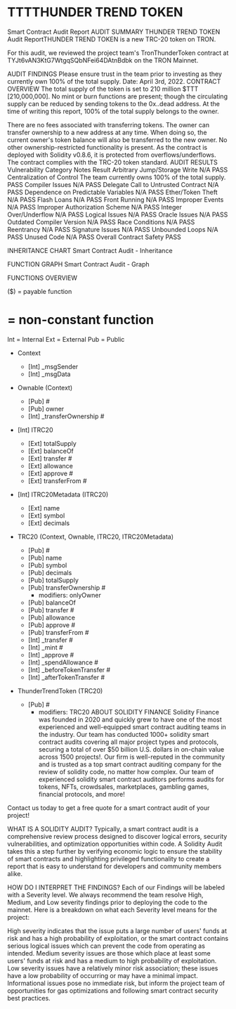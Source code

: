 # TTTTHUNDER TREND TOKEN
Smart Contract Audit Report
AUDIT SUMMARY
THUNDER TREND TOKEN Audit ReportTHUNDER TREND TOKEN is a new TRC-20 token on TRON.

For this audit, we reviewed the project team's TronThunderToken contract at TYJt6vAN3KtG7WtgqSQbNFei64DAtnBdbk on the TRON Mainnet.

AUDIT FINDINGS
Please ensure trust in the team prior to investing as they currently own 100% of the total supply.
Date: April 3rd, 2022.
CONTRACT OVERVIEW
The total supply of the token is set to 210 million $TTT [210,000,000].
No mint or burn functions are present; though the circulating supply can be reduced by sending tokens to the 0x..dead address.
At the time of writing this report, 100% of the total supply belongs to the owner.

There are no fees associated with transferring tokens.
The owner can transfer ownership to a new address at any time. When doing so, the current owner's token balance will also be transferred to the new owner.
No other ownership-restricted functionality is present.
As the contract is deployed with Solidity v0.8.6, it is protected from overflows/underflows.
The contract complies with the TRC-20 token standard.
AUDIT RESULTS
Vulnerability Category	Notes	Result
Arbitrary Jump/Storage Write	N/A	PASS
Centralization of Control	The team currently owns 100% of the total supply.	PASS
Compiler Issues	N/A	PASS
Delegate Call to Untrusted Contract	N/A	PASS
Dependence on Predictable Variables	N/A	PASS
Ether/Token Theft	N/A	PASS
Flash Loans	N/A	PASS
Front Running	N/A	PASS
Improper Events	N/A	PASS
Improper Authorization Scheme	N/A	PASS
Integer Over/Underflow	N/A	PASS
Logical Issues	N/A	PASS
Oracle Issues	N/A	PASS
Outdated Compiler Version	N/A	PASS
Race Conditions	N/A	PASS
Reentrancy	N/A	PASS
Signature Issues	N/A	PASS
Unbounded Loops	N/A	PASS
Unused Code	N/A	PASS
Overall Contract Safety	 	PASS

INHERITANCE CHART
Smart Contract Audit - Inheritance

FUNCTION GRAPH
Smart Contract Audit - Graph

FUNCTIONS OVERVIEW

 ($) = payable function
 # = non-constant function
 
 Int = Internal
 Ext = External
 Pub = Public

 +  Context 
    - [Int] _msgSender
    - [Int] _msgData

 +  Ownable (Context)
    - [Pub]  #
    - [Pub] owner
    - [Int] _transferOwnership #

 + [Int] ITRC20 
    - [Ext] totalSupply
    - [Ext] balanceOf
    - [Ext] transfer #
    - [Ext] allowance
    - [Ext] approve #
    - [Ext] transferFrom #

 + [Int] ITRC20Metadata (ITRC20)
    - [Ext] name
    - [Ext] symbol
    - [Ext] decimals

 +  TRC20 (Context, Ownable, ITRC20, ITRC20Metadata)
    - [Pub]  #
    - [Pub] name
    - [Pub] symbol
    - [Pub] decimals
    - [Pub] totalSupply
    - [Pub] transferOwnership #
       - modifiers: onlyOwner
    - [Pub] balanceOf
    - [Pub] transfer #
    - [Pub] allowance
    - [Pub] approve #
    - [Pub] transferFrom #
    - [Int] _transfer #
    - [Int] _mint #
    - [Int] _approve #
    - [Int] _spendAllowance #
    - [Int] _beforeTokenTransfer #
    - [Int] _afterTokenTransfer #

 +  ThunderTrendToken (TRC20)
    - [Pub]  #
       - modifiers: TRC20
ABOUT SOLIDITY FINANCE
Solidity Finance was founded in 2020 and quickly grew to have one of the most experienced and well-equipped smart contract auditing teams in the industry. Our team has conducted 1000+ solidity smart contract audits covering all major project types and protocols, securing a total of over $50 billion U.S. dollars in on-chain value across 1500 projects!.
Our firm is well-reputed in the community and is trusted as a top smart contract auditing company for the review of solidity code, no matter how complex. Our team of experienced solidity smart contract auditors performs audits for tokens, NFTs, crowdsales, marketplaces, gambling games, financial protocols, and more!

Contact us today to get a free quote for a smart contract audit of your project!

WHAT IS A SOLIDITY AUDIT?
Typically, a smart contract audit is a comprehensive review process designed to discover logical errors, security vulnerabilities, and optimization opportunities within code. A Solidity Audit takes this a step further by verifying economic logic to ensure the stability of smart contracts and highlighting privileged functionality to create a report that is easy to understand for developers and community members alike.

HOW DO I INTERPRET THE FINDINGS?
Each of our Findings will be labeled with a Severity level. We always recommend the team resolve High, Medium, and Low severity findings prior to deploying the code to the mainnet. Here is a breakdown on what each Severity level means for the project:

High severity indicates that the issue puts a large number of users' funds at risk and has a high probability of exploitation, or the smart contract contains serious logical issues which can prevent the code from operating as intended.
Medium severity issues are those which place at least some users' funds at risk and has a medium to high probability of exploitation.
Low severity issues have a relatively minor risk association; these issues have a low probability of occurring or may have a minimal impact.
Informational issues pose no immediate risk, but inform the project team of opportunities for gas optimizations and following smart contract security best practices.
